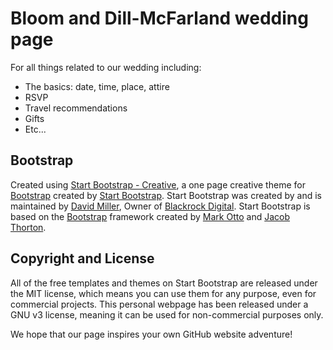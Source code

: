 # Bloom and Dill-McFarland wedding page

For all things related to our wedding including:

- The basics: date, time, place, attire
- RSVP
- Travel recommendations
- Gifts
- Etc...

## Bootstrap
Created using [Start Bootstrap - Creative](https://startbootstrap.com/template-overviews/creative/), a one page creative theme for [Bootstrap](http://getbootstrap.com/) created by [Start Bootstrap](http://startbootstrap.com/). Start Bootstrap was created by and is maintained by [David Miller](http://davidmiller.io/), Owner of [Blackrock Digital](http://blackrockdigital.io/). Start Bootstrap is based on the [Bootstrap](http://getbootstrap.com/) framework created by [Mark Otto](https://twitter.com/mdo) and [Jacob Thorton](https://twitter.com/fat).

## Copyright and License

All of the free templates and themes on Start Bootstrap are released under the MIT license, which means you can use them for any purpose, even for commercial projects. This personal webpage has been released under a GNU v3 license, meaning it can be used for non-commercial purposes only.

We hope that our page inspires your own GitHub website adventure!